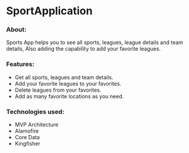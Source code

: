# SportApplication
<h3>About:</h3>
<p>Sports App helps you to see all sports, leagues, league details and team details, Also adding the capability to add your favorite leagues.</p>
<h3>Features:</h3>
<ul>
  <li>Get all sports, leagues and team details.</li>
  <li>Add your favorite leagues to your favorites.</li>
  <li>Delete leagues from your favorites.</li>
  <li>Add as many favorite locations as you need.</li>
</ul>
<h3>Technologies used:</h3>
<ul>
  <li>MVP Architecture</li>
  <li>Alamofire</li>
  <li>Core Data</li>
  <li>Kingfisher</li>
</ul>
